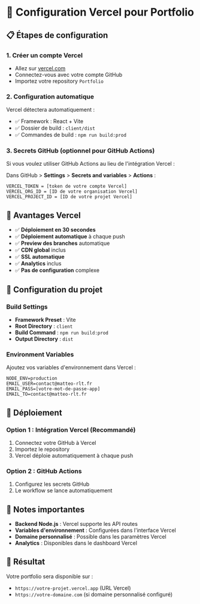 # 🚀 Configuration Vercel pour Portfolio

## 📋 Étapes de configuration

### 1. **Créer un compte Vercel**
- Allez sur [vercel.com](https://vercel.com)
- Connectez-vous avec votre compte GitHub
- Importez votre repository `Portfolio`

### 2. **Configuration automatique**
Vercel détectera automatiquement :
- ✅ Framework : React + Vite
- ✅ Dossier de build : `client/dist`
- ✅ Commandes de build : `npm run build:prod`

### 3. **Secrets GitHub (optionnel pour GitHub Actions)**
Si vous voulez utiliser GitHub Actions au lieu de l'intégration Vercel :

Dans GitHub > **Settings** > **Secrets and variables** > **Actions** :
```
VERCEL_TOKEN = [token de votre compte Vercel]
VERCEL_ORG_ID = [ID de votre organisation Vercel]
VERCEL_PROJECT_ID = [ID de votre projet Vercel]
```

## 🎯 Avantages Vercel

- ✅ **Déploiement en 30 secondes**
- ✅ **Déploiement automatique** à chaque push
- ✅ **Preview des branches** automatique
- ✅ **CDN global** inclus
- ✅ **SSL automatique**
- ✅ **Analytics** inclus
- ✅ **Pas de configuration** complexe

## 🔧 Configuration du projet

### **Build Settings**
- **Framework Preset** : Vite
- **Root Directory** : `client`
- **Build Command** : `npm run build:prod`
- **Output Directory** : `dist`

### **Environment Variables**
Ajoutez vos variables d'environnement dans Vercel :
```
NODE_ENV=production
EMAIL_USER=contact@matteo-rlt.fr
EMAIL_PASS=[votre-mot-de-passe-app]
EMAIL_TO=contact@matteo-rlt.fr
```

## 🚀 Déploiement

### **Option 1 : Intégration Vercel (Recommandé)**
1. Connectez votre GitHub à Vercel
2. Importez le repository
3. Vercel déploie automatiquement à chaque push

### **Option 2 : GitHub Actions**
1. Configurez les secrets GitHub
2. Le workflow se lance automatiquement

## 📝 Notes importantes

- **Backend Node.js** : Vercel supporte les API routes
- **Variables d'environnement** : Configurées dans l'interface Vercel
- **Domaine personnalisé** : Possible dans les paramètres Vercel
- **Analytics** : Disponibles dans le dashboard Vercel

## 🎉 Résultat

Votre portfolio sera disponible sur :
- `https://votre-projet.vercel.app` (URL Vercel)
- `https://votre-domaine.com` (si domaine personnalisé configuré)
